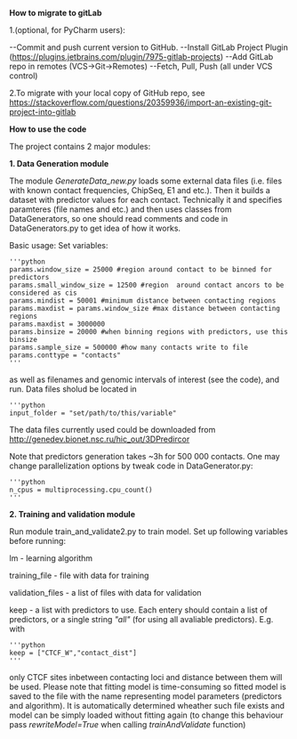 **How to migrate to gitLab**

1.(optional, for PyCharm users):

--Commit and push current version to GitHub.
--Install GitLab Project Plugin (https://plugins.jetbrains.com/plugin/7975-gitlab-projects)
--Add GitLab repo in remotes (VCS->Git->Remotes)
--Fetch, Pull, Push (all under VCS control)

2.To migrate with your local copy of GitHub repo, see 
https://stackoverflow.com/questions/20359936/import-an-existing-git-project-into-gitlab


**How to use the code**

The project contains 2 major modules:

**1. Data Generation module**

The module _GenerateData_new.py_ loads some external data files 
(i.e. files with known contact frequencies, ChipSeq, E1 and etc.). 
Then it builds a dataset with predictor values for each contact.
Technically it and specifies paramteres (file names and etc.) and then
uses classes from DataGenerators, so one should read comments and code in
DataGenerators.py to get idea of how it works.

Basic usage:
Set variables:

    '''python
    params.window_size = 25000 #region around contact to be binned for predictors
    params.small_window_size = 12500 #region  around contact ancors to be considered as cis
    params.mindist = 50001 #minimum distance between contacting regions
    params.maxdist = params.window_size #max distance between contacting regions
    params.maxdist = 3000000
    params.binsize = 20000 #when binning regions with predictors, use this binsize
    params.sample_size = 500000 #how many contacts write to file
    params.conttype = "contacts"
    '''

as well as filenames and genomic intervals of interest 
(see the code), and run. Data files sholud be located in 
 
    '''python
    input_folder = "set/path/to/this/variable"
The data files currently used could be downloaded from 
http://genedev.bionet.nsc.ru/hic_out/3DPredircor

Note that predictors generation takes ~3h for 500 000 contacts.
One may change parallelization options by tweak code in DataGenerator.py:


    '''python
    n_cpus = multiprocessing.cpu_count()
    '''


**2. Training and validation module**

Run module train_and_validate2.py to train model.
Set up following variables before running:

lm - learning algorithm

training_file - file with data for training

validation_files - a list of files with data for validation

keep - a list with predictors to use. Each entery should 
contain a list of predictors, or a single string _"all"_
(for using all avaliable predictors). 
E.g. with
 
    '''python
    keep = ["CTCF_W","contact_dist"] 
    '''
 only CTCF sites inbetween contacting loci and distance between them will be used.
 Please note that fitting model is time-consuming so fitted model is saved to the file with the name 
 representing model parameters (predictors and algorithm). 
 It is automatically determined wheather such file exists and
 model can be simply loaded without fitting again 
 (to change this behaviour pass _rewriteModel=True_ when calling 
 _trainAndValidate_ function)
